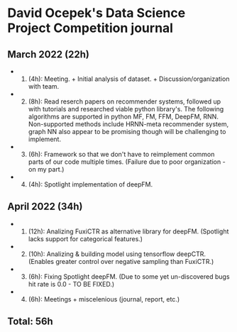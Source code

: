 # David Ocepek's Data Science Project Competition journal

## March 2022 (22h)

* 1. (4h): Meeting. + Initial analysis of dataset. + Discussion/organization with team.
* 2. (8h): Read reserch papers on recommender systems, followed up with tutorials and researched viable python library's. The following algorithms are supported in python MF, FM, FFM, DeepFM, RNN. Non-supported methods include HRNN-meta recommender system, graph NN also appear to be promising though will be challenging to implement.
* 3. (6h): Framework so that we don't have to reimplement common parts of our code multiple times. (Failure due to poor organization - on my part.) 
* 4. (4h): Spotlight implementation of deepFM.

## April 2022 (34h)

* 1. (12h): Analizing FuxiCTR as alternative library for deepFM. (Spotlight lacks support for categorical features.)
* 2. (10h): Analizing & building model using tensorflow deepCTR. (Enables greater control over negative sampling than FuxiCTR.)
* 3. (6h): Fixing Spotlight deepFM. (Due to some yet un-discovered bugs hit rate is 0.0 - TO BE FIXED.)
* 4. (6h): Meetings + miscelenious (journal, report, etc.)

## Total: 56h
